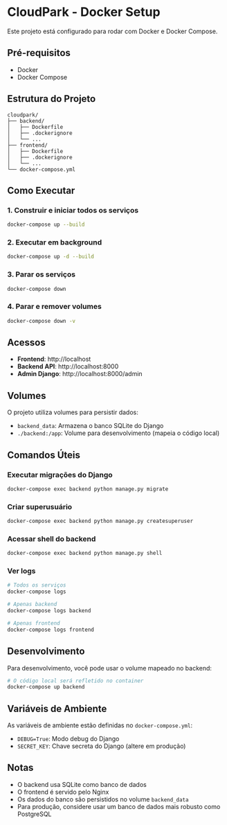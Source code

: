 # CloudPark - Docker Setup

Este projeto está configurado para rodar com Docker e Docker Compose.

## Pré-requisitos

- Docker
- Docker Compose

## Estrutura do Projeto

```
cloudpark/
├── backend/
│   ├── Dockerfile
│   ├── .dockerignore
│   └── ...
├── frontend/
│   ├── Dockerfile
│   ├── .dockerignore
│   └── ...
└── docker-compose.yml
```

## Como Executar

### 1. Construir e iniciar todos os serviços

```bash
docker-compose up --build
```

### 2. Executar em background

```bash
docker-compose up -d --build
```

### 3. Parar os serviços

```bash
docker-compose down
```

### 4. Parar e remover volumes

```bash
docker-compose down -v
```

## Acessos

- **Frontend**: http://localhost
- **Backend API**: http://localhost:8000
- **Admin Django**: http://localhost:8000/admin

## Volumes

O projeto utiliza volumes para persistir dados:

- `backend_data`: Armazena o banco SQLite do Django
- `./backend:/app`: Volume para desenvolvimento (mapeia o código local)

## Comandos Úteis

### Executar migrações do Django

```bash
docker-compose exec backend python manage.py migrate
```

### Criar superusuário

```bash
docker-compose exec backend python manage.py createsuperuser
```

### Acessar shell do backend

```bash
docker-compose exec backend python manage.py shell
```

### Ver logs

```bash
# Todos os serviços
docker-compose logs

# Apenas backend
docker-compose logs backend

# Apenas frontend
docker-compose logs frontend
```

## Desenvolvimento

Para desenvolvimento, você pode usar o volume mapeado no backend:

```bash
# O código local será refletido no container
docker-compose up backend
```

## Variáveis de Ambiente

As variáveis de ambiente estão definidas no `docker-compose.yml`:

- `DEBUG=True`: Modo debug do Django
- `SECRET_KEY`: Chave secreta do Django (altere em produção)

## Notas

- O backend usa SQLite como banco de dados
- O frontend é servido pelo Nginx
- Os dados do banco são persistidos no volume `backend_data`
- Para produção, considere usar um banco de dados mais robusto como PostgreSQL 